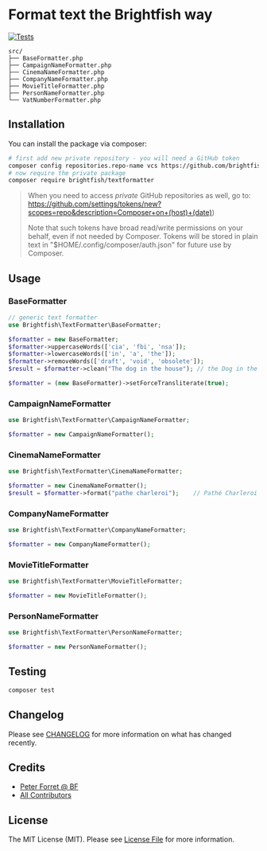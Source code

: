 # Format text the Brightfish way

[![Tests](https://github.com/brightfish-be/TextFormatter/actions/workflows/run-tests.yml/badge.svg)](https://github.com/brightfish-be/TextFormatter/actions/workflows/run-tests.yml)


```
src/                                                                                                                                                                                                                                
├── BaseFormatter.php
├── CampaignNameFormatter.php
├── CinemaNameFormatter.php
├── CompanyNameFormatter.php
├── MovieTitleFormatter.php
├── PersonNameFormatter.php
└── VatNumberFormatter.php
```

## Installation

You can install the package via composer:

```bash
# first add new private repository - you will need a GitHub token
composer config repositories.repo-name vcs https://github.com/brightfish-be/TextFormatter
# now require the private package
composer require brightfish/textformatter
```

> When you need to access _private_ GitHub repositories as well, go to:
https://github.com/settings/tokens/new?scopes=repo&description=Composer+on+(host)+(date))
>
> Note that such tokens have broad read/write permissions on your behalf, even if not needed by Composer.
Tokens will be stored in plain text in "$HOME/.config/composer/auth.json" for future use by Composer.

## Usage

### BaseFormatter

```php
// generic text formatter
use Brightfish\TextFormatter\BaseFormatter;

$formatter = new BaseFormatter;
$formatter->uppercaseWords(['cia', 'fbi', 'nsa']);
$formatter->lowercaseWords(['in', 'a', 'the']);
$formatter->removeWords(['draft', 'void', 'obsolete']);
$result = $formatter->clean("The dog in the house"); // the Dog in the House

$formatter = (new BaseFormatter)->setForceTransliterate(true);
```

### CampaignNameFormatter

```php
use Brightfish\TextFormatter\CampaignNameFormatter;

$formatter = new CampaignNameFormatter();
```

### CinemaNameFormatter

```php
use Brightfish\TextFormatter\CinemaNameFormatter;

$formatter = new CinemaNameFormatter();
$result = $formatter->format("pathe charleroi");    // Pathé Charleroi
```

### CompanyNameFormatter

```php
use Brightfish\TextFormatter\CompanyNameFormatter;

$formatter = new CompanyNameFormatter();
```

### MovieTitleFormatter

```php
use Brightfish\TextFormatter\MovieTitleFormatter;

$formatter = new MovieTitleFormatter();
```

### PersonNameFormatter

```php
use Brightfish\TextFormatter\PersonNameFormatter;

$formatter = new PersonNameFormatter();
```

## Testing

```bash
composer test
```

## Changelog

Please see [CHANGELOG](CHANGELOG.md) for more information on what has changed recently.


## Credits

- [Peter Forret @ BF](https://github.com/brightfish)
- [All Contributors](../../contributors)

## License

The MIT License (MIT). Please see [License File](LICENSE.md) for more information.
